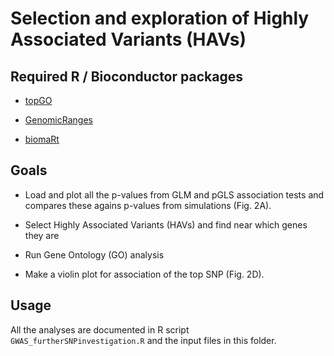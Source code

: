 #  Selection and exploration of Highly Associated Variants (HAVs) 

## Required R / Bioconductor packages

* [topGO](https://bioconductor.org/packages/release/bioc/html/topGO.html)

* [GenomicRanges](https://bioconductor.org/packages/release/bioc/html/GenomicRanges.html) 

* [biomaRt](https://bioconductor.org/packages/release/bioc/html/biomaRt.html) 


## Goals 

* Load and plot all the p-values from GLM and pGLS association tests and compares these agains p-values from simulations (Fig. 2A). 

* Select Highly Associated Variants (HAVs) and find near which genes they are

* Run Gene Ontology (GO) analysis

* Make a violin plot for association of the top SNP (Fig. 2D).
 

## Usage

All the analyses are documented in R script `GWAS_furtherSNPinvestigation.R` and the input files in this folder. 

